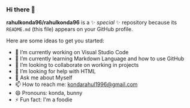 ### Hi there 👋


**rahulkonda96/rahulkonda96** is a ✨ _special_ ✨ repository because its `README.md` (this file) appears on your GitHub profile.

Here are some ideas to get you started:

- 🔭 I’m currently working on Visual Studio Code
- 🌱 I’m currently learning Markdown Language and how to use GitHub
- 👯 I’m looking to collaborate on working in projects
- 🤔 I’m looking for help with HTML
- 💬 Ask me about Myself
- 📫 How to reach me: kondarahul1996@gmail.com
- 😄 Pronouns: konda, bunny
- ⚡ Fun fact: I'm a foodie

